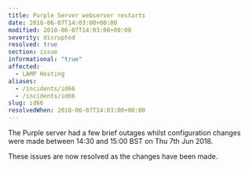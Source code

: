 ```yaml
---
title: Purple Server webserver restarts
date: 2018-06-07T14:03:00+00:00
modified: 2018-06-07T14:03:00+00:00
severity: disrupted
resolved: true
section: issue
informational: "true"
affected:
  - LAMP Hosting
aliases:
  - /incidents/id66
  - /incidents/id66
slug: id66
resolvedWhen: 2018-06-07T14:03:00+00:00
---
```


The Purple server had a few brief outages whilst configuration changes were made between  14:30 and 15:00 BST on Thu 7th Jun 2018.

These issues are now resolved as the changes have been made.

